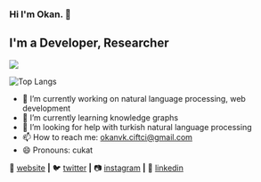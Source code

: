 ### Hi I'm Okan. 👋

## I'm a Developer, Researcher

<img src="https://github-readme-stats.vercel.app/api?username=okanvk&show_icons=true&theme=radical">

![Top Langs](https://github-readme-stats.vercel.app/api/top-langs/?username=okanvk&hide=TeX&layout=compact)


- 🔭 I’m currently working on natural language processing, web development
- 🌱 I’m currently learning knowledge graphs
- 🤔 I’m looking for help with turkish natural language processing
- 📫 How to reach me: okanvk.ciftci@gmail.com
- 😄 Pronouns: cukat



🏡 [website][website] **|** 
🐦 [twitter][twitter] **|** 
📷 [instagram][instagram] **|** 
👔 [linkedin][linkedin]

[banner]: https://raw.githubusercontent.com/bradgarropy/bradgarropy/master/banner.png
[website]: https://okanvk.github.io/
[twitter]: https://twitter.com/Okanvk_CIFTCI
[instagram]: https://www.instagram.com/okanvk_ciftci/
[linkedin]: https://www.linkedin.com/in/okanvk/
